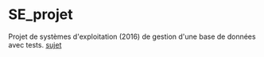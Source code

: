 # SE_projet
Projet de systèmes d'exploitation (2016) de gestion d'une base de données avec tests. 
[sujet](https://moodle2.unistra.fr/pluginfile.php/546719/mod_resource/content/3/suj-projet.pdf)

